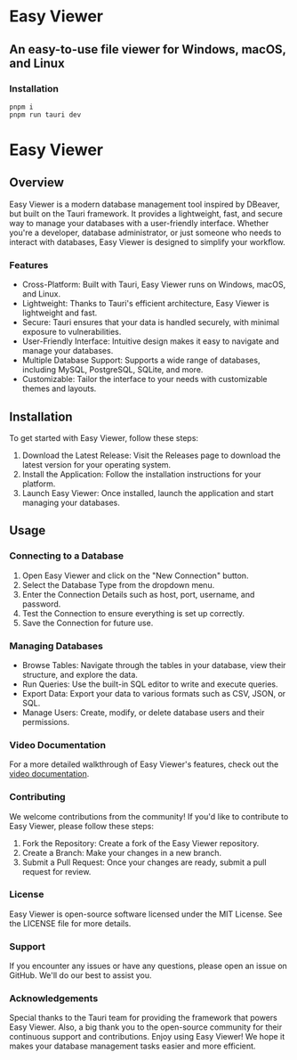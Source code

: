 # Easy Viewer

## An easy-to-use file viewer for Windows, macOS, and Linux

### Installation

```
pnpm i
pnpm run tauri dev
```

# Easy Viewer

## Overview

Easy Viewer is a modern database management tool inspired by DBeaver, but built on the Tauri framework. It provides a lightweight, fast, and secure way to manage your databases with a user-friendly interface. Whether you're a developer, database administrator, or just someone who needs to interact with databases, Easy Viewer is designed to simplify your workflow.

### Features

- Cross-Platform: Built with Tauri, Easy Viewer runs on Windows, macOS, and Linux.
- Lightweight: Thanks to Tauri's efficient architecture, Easy Viewer is lightweight and fast.
- Secure: Tauri ensures that your data is handled securely, with minimal exposure to vulnerabilities.
- User-Friendly Interface: Intuitive design makes it easy to navigate and manage your databases.
- Multiple Database Support: Supports a wide range of databases, including MySQL, PostgreSQL, SQLite, and more.
- Customizable: Tailor the interface to your needs with customizable themes and layouts.

## Installation

To get started with Easy Viewer, follow these steps:

1. Download the Latest Release: Visit the Releases page to download the latest version for your operating system.
2. Install the Application: Follow the installation instructions for your platform.
3. Launch Easy Viewer: Once installed, launch the application and start managing your databases.

## Usage

### Connecting to a Database

1. Open Easy Viewer and click on the "New Connection" button.
2. Select the Database Type from the dropdown menu.
3. Enter the Connection Details such as host, port, username, and password.
4. Test the Connection to ensure everything is set up correctly.
5. Save the Connection for future use.

### Managing Databases

- Browse Tables: Navigate through the tables in your database, view their structure, and explore the data.
- Run Queries: Use the built-in SQL editor to write and execute queries.
- Export Data: Export your data to various formats such as CSV, JSON, or SQL.
- Manage Users: Create, modify, or delete database users and their permissions.

### Video Documentation

For a more detailed walkthrough of Easy Viewer's features, check out the [video documentation](https://youtu.be/z759ab5_xO0).

### Contributing

We welcome contributions from the community! If you'd like to contribute to Easy Viewer, please follow these steps:

1. Fork the Repository: Create a fork of the Easy Viewer repository.
2. Create a Branch: Make your changes in a new branch.
3. Submit a Pull Request: Once your changes are ready, submit a pull request for review.

### License

Easy Viewer is open-source software licensed under the MIT License. See the LICENSE file for more details.

### Support

If you encounter any issues or have any questions, please open an issue on GitHub. We'll do our best to assist you.

### Acknowledgements

Special thanks to the Tauri team for providing the framework that powers Easy Viewer. Also, a big thank you to the open-source community for their continuous support and contributions.
Enjoy using Easy Viewer! We hope it makes your database management tasks easier and more efficient.
